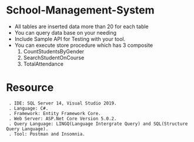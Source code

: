 # School-Management-System

- All tables are inserted data more than 20 for each table
- You can query data base on your needing
- Include Sample API for Testing with your tool. 
- You can execute store procedure which has 3 composite 
     1. CountStudentsByGender
     2. SearchStudentOnCourse
     3. TotalAttendance

# Resource 
     . IDE: SQL Server 14, Visual Studio 2019.
     . Language: C#.
     . Framework: Entity Framework Core.
     . Web Server: ASP.Net Core Version 5.0.2.
     . Query Language: LINGQ(Language Intergrate Query) and SQL(Structure Query Language).
     . Tool: Postman and Insomnia.

